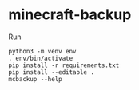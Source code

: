 minecraft-backup
================

Run

    python3 -m venv env
    . env/bin/activate
    pip install -r requirements.txt
    pip install --editable .
    mcbackup --help
